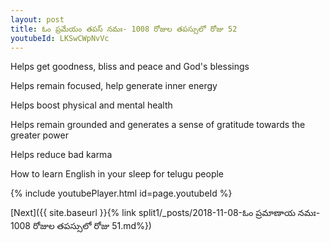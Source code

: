 ```yaml
---
layout: post
title: ఓం ప్రమేయం తపస్ నమః- 1008 రోజుల తపస్సులో రోజు 52
youtubeId: LKSwCWpNvVc
---
```

 
 
Helps get goodness, bliss and peace and God's blessings
 
Helps remain focused, help generate inner energy 
 
Helps boost physical and mental health 
 
Helps remain grounded and generates a sense of gratitude towards the greater power 
 
Helps reduce bad karma
 
How to learn English in your sleep for telugu people
 
 
 
 


{% include youtubePlayer.html id=page.youtubeId %}
 
[Next]({{ site.baseurl }}{% link split1/_posts/2018-11-08-ఓం ప్రమాణాయ నమః- 1008 రోజుల తపస్సులో రోజు 51.md%})
 
